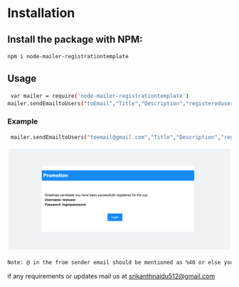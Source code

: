 # Installation

## Install the package with NPM:

```bash
npm i node-mailer-registrationtemplate
```

## Usage

 
```bash
 var mailer = require('node-mailer-registrationtemplate')
mailer.sendEmailtoUsers("toEmail","Title","Description","registeredusername","registeredpassword","fromemail","password","login URL");
```

### Example

```bash
 mailer.sendEmailtoUsers("toemail@gmail.com","Title","Description","registeredusername","registeredpassword","fromemail%40gmail.com","password","login URL");

```
 ![Screenshot](https://github.com/srikanthstorm/node-mailer-registrationtemplate/blob/master/template.png)


 ```bash
 Note: @ in the from sender email should be mentioned as %40 or else your from email will fail to work, It can be normal for to recipient email
 ```
 if any requirements or updates mail us at srikanthnaidu512@gmail.com
